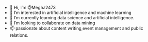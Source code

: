 - 👋 Hi, I’m @Megha2473
- 👀 I’m interested in artificial intelligence and machine learning
- 🌱 I’m currently learning data science and artificial intelligence.
- 💞️ I’m looking to collaborate on data mining
- 📫 passionate about content writing,event management and public relations.

<!---
Megha2473/Megha2473 is a ✨ special ✨ repository because its `README.md` (this file) appears on your GitHub profile.
You can click the Preview link to take a look at your changes.
--->
